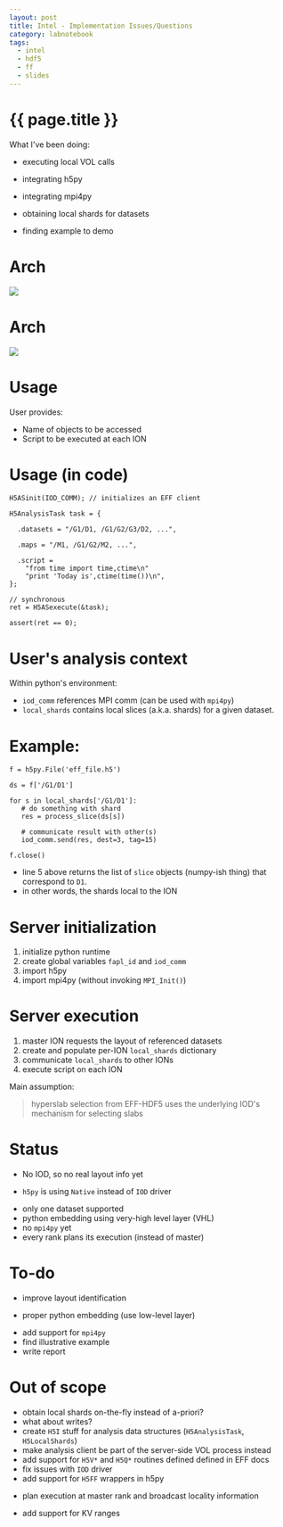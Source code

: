 ```yaml
---
layout: post
title: Intel - Implementation Issues/Questions
category: labnotebook
tags:
  - intel
  - hdf5
  - ff
  - slides
---
```


# {{ page.title }}

What I've been doing:

  * executing local VOL calls

<!--
  - ended up just creating the client and ignoring shipping
  - although I have a branch where I have a basic shipping
  -->

  * integrating h5py

<!--
  - I had to modify it a little bit so that the appropriate FAPL is passed
  -->

  * integrating mpi4py

<!--
  - I had to find a way of providing the communicator
  -->

  * obtaining local shards for datasets

<!--
  - I had to modify it a little bit so that the appropriate FAPL is passed
  -->

  * finding example to demo

<!--
  - Haven't started the search actually ; been busy implementing "infrastructure"
  -->

# Arch

![](images/labnotebook/intel-ion.jpg)

# Arch

![](images/labnotebook/intel-ion2.jpg)

# Usage

User provides:

  * Name of objects to be accessed
  * Script to be executed at each ION

<!--
  * I wanted to begin with something simple first
  * I think this is a good start point
  -->

# Usage (in code)

~~~ {#usage .cpp .numberLines}
H5ASinit(IOD_COMM); // initializes an EFF client

H5AnalysisTask task = {

  .datasets = "/G1/D1, /G1/G2/G3/D2, ...",

  .maps = "/M1, /G1/G2/M2, ...",

  .script =
    "from time import time,ctime\n"
    "print 'Today is',ctime(time())\n",
};

// synchronous
ret = H5ASexecute(&task);

assert(ret == 0);
~~~~~~~~~~~~~~~~~~~~~~~~~~~~~~~~~~~~~~~~~

<!--
  * invoked from the server VOL plugin

  * being invoked from a client for testing purposes

  * user can execute anything the python interpreter can (example is meaningless; something 
    meaningful later)

  * this is robust enough:
      * can support the EFF analysis API
      * needs to be extended later to accept values (eg. `pressure == 17`)

  * alternatives:
      * optimize on-the-fly
  -->

# User's analysis context

Within python's environment:

  * `iod_comm` references MPI comm (can be used with `mpi4py`)
  * `local_shards` contains local slices (a.k.a. shards) for a given dataset.

# Example:

~~~ {.python .numberLines}
f = h5py.File('eff_file.h5')

ds = f['/G1/D1']

for s in local_shards['/G1/D1']:
   # do something with shard
   res = process_slice(ds[s])

   # communicate result with other(s)
   iod_comm.send(res, dest=3, tag=15)

f.close()
~~~~~~~~~~~~~~~~~~~~~~~~~~~~~~~~~~~~~~~~~~

* line 5 above returns the list of `slice` objects (numpy-ish thing) that correspond to `D1`.
* in other words, the shards local to the ION

<!--
  * important stuff to note is the usage of `local_shards` and `iod_comm`
  * d
  -->

# Server initialization

  1. initialize python runtime
  2. create global variables `fapl_id` and `iod_comm`
  3. import h5py
  4. import mpi4py (without invoking `MPI_Init()`)

<!--
  * as mentioned before, I had to add a new `h5py` driver for the EFF VOL
  * I'm having some issues that I haven't identified yet
  * I'm using native VOL plugin for now
  * might be related to the fact that no actual backend is running
  -->

# Server execution

  1. master ION requests the layout of referenced datasets
  2. create and populate per-ION `local_shards` dictionary
  3. communicate `local_shards` to other IONs
  4. execute script on each ION

Main assumption:

> hyperslab selection from EFF-HDF5 uses the underlying IOD's mechanism for selecting slabs

<!--
  * I assume that HDF5 is using IOD "properly", i.e. no need to trigger global communication for 
    doing accessing hyperslabs
  -->

# Status

  * No IOD, so no real layout info yet
<!--
  * mocking it for now
  * predefined sharding (same layout for every dataset)
  -->
  * `h5py` is using `Native` instead of `IOD` driver
<!--
  * need to identify if this can be fix or should wait for actual IOD implementation
  -->
  * only one dataset supported
  * python embedding using very-high level layer (VHL)
  * no `mpi4py` yet
  * every rank plans its execution (instead of master)

# To-do

  * improve layout identification
<!--
  * support more than one dataset
  * parametrize it (so that HDF5 layout routines (or IOD) can be plugged easily)
  -->
  * proper python embedding (use low-level layer)
<!--
  * python embedding is using very-high layer
  * should use "proper" embedding
  -->
  * add support for `mpi4py`
  * find illustrative example
  * write report


# Out of scope

  * obtain local shards on-the-fly instead of a-priori?
  * what about writes?
  * create `H5I` stuff for analysis data structures (`H5AnalysisTask`, `H5LocalShards`)
  * make analysis client be part of the server-side VOL process instead
  * add support for `H5V*` and `H5Q*` routines defined defined in EFF docs
  * fix issues with `IOD` driver
  * add support for `H5FF` wrappers in h5py
<!--
   - in order to make use of async features and other structures such as Map, dynamic structures, 
     event queues, etc
  -->
  * plan execution at master rank and broadcast locality information
<!--
   - invoke `get_local_info` from master instead of every rank. This requires to invoke it in `rank 
     == 0` and broadcast the info to all the other ranks.
  -->
  * add support for KV ranges
<!--
   - in short, when `get_local_info` is invoked, we obtain the local ranges for every rank
  -->
